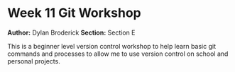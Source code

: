 # Week 11 Git Workshop
**Author:** Dylan Broderick
**Section:** Section E

This is a beginner level version control workshop to help learn basic git commands and processes to allow me to use version control on school and personal projects.

